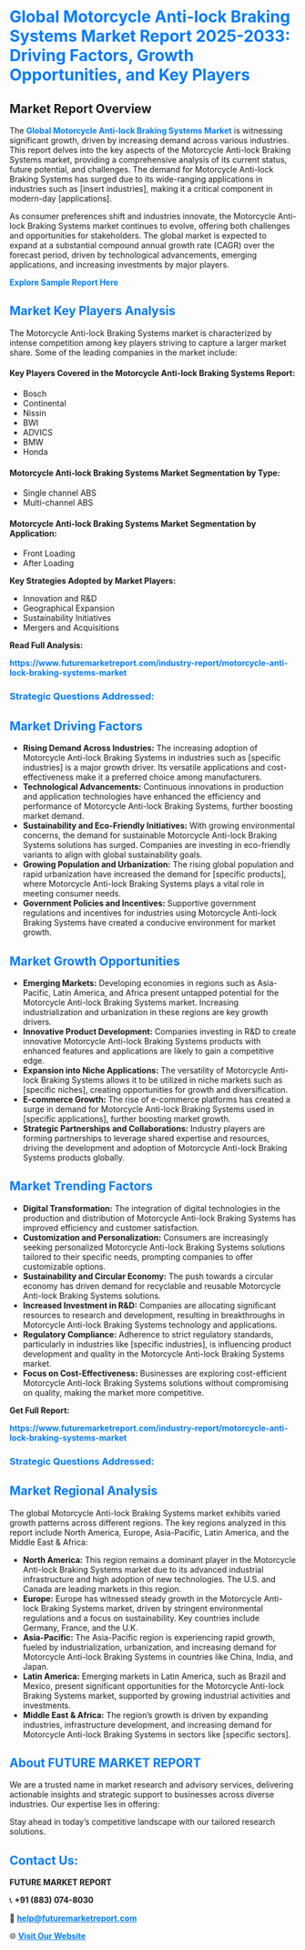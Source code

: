 <h1 style="color: #007BFF;">Global Motorcycle Anti-lock Braking Systems Market Report 2025-2033: Driving Factors, Growth Opportunities, and Key Players</h1>

<section id="overview">
<h2>Market Report Overview</h2>
<p>The <a href="https://www.futuremarketreport.com/industry-report/motorcycle-anti-lock-braking-systems-market" style="color: #007BFF; text-decoration: none;"><strong>Global Motorcycle Anti-lock Braking Systems Market</strong></a> is witnessing significant growth, driven by increasing demand across various industries. This report delves into the key aspects of the Motorcycle Anti-lock Braking Systems market, providing a comprehensive analysis of its current status, future potential, and challenges. The demand for Motorcycle Anti-lock Braking Systems has surged due to its wide-ranging applications in industries such as [insert industries], making it a critical component in modern-day [applications].</p>
<p>As consumer preferences shift and industries innovate, the Motorcycle Anti-lock Braking Systems market continues to evolve, offering both challenges and opportunities for stakeholders. The global market is expected to expand at a substantial compound annual growth rate (CAGR) over the forecast period, driven by technological advancements, emerging applications, and increasing investments by major players.</p>
</section>

<section id="overview">
<p><a href="https://www.futuremarketreport.com/request-sample/reportId=27337" style="color: #007BFF; text-decoration: none;"><strong>Explore Sample Report Here</strong></a></p>
</section>

<section id="key-players">
<h2 style="color: #007BFF;">Market Key Players Analysis</h2>
<p>The Motorcycle Anti-lock Braking Systems market is characterized by intense competition among key players striving to capture a larger market share. Some of the leading companies in the market include:</p>
<h4>Key Players Covered in the Motorcycle Anti-lock Braking Systems Report:</h4>
<ul><li>Bosch</li><li>Continental</li><li>Nissin</li><li>BWI</li><li>ADVICS</li><li>BMW</li><li>Honda</li></ul>
<h4>Motorcycle Anti-lock Braking Systems Market Segmentation by Type:</h4>
<ul><li>Single channel ABS</li><li>Multi-channel ABS</li></ul>

<h4>Motorcycle Anti-lock Braking Systems Market Segmentation by Application:</h4>
<ul><li>Front Loading</li><li>After Loading</li></ul>
<p><strong>Key Strategies Adopted by Market Players:</strong></p>
<ul>
<li>Innovation and R&D</li>
<li>Geographical Expansion</li>
<li>Sustainability Initiatives</li>
<li>Mergers and Acquisitions</li>
</ul>
</section>

<section>
<p><strong>Read Full Analysis: </strong></p><a href="https://www.futuremarketreport.com/industry-report/motorcycle-anti-lock-braking-systems-market" style="color: #007BFF; text-decoration: none;"><strong>https://www.futuremarketreport.com/industry-report/motorcycle-anti-lock-braking-systems-market</strong></a>
<h3 style="color: #007BFF;">Strategic Questions Addressed:</h3>
</section>

<section id="driving-factors">
<h2 style="color: #007BFF;">Market Driving Factors</h2>
<ul>
<li><strong>Rising Demand Across Industries:</strong> The increasing adoption of Motorcycle Anti-lock Braking Systems in industries such as [specific industries] is a major growth driver. Its versatile applications and cost-effectiveness make it a preferred choice among manufacturers.</li>
<li><strong>Technological Advancements:</strong> Continuous innovations in production and application technologies have enhanced the efficiency and performance of Motorcycle Anti-lock Braking Systems, further boosting market demand.</li>
<li><strong>Sustainability and Eco-Friendly Initiatives:</strong> With growing environmental concerns, the demand for sustainable Motorcycle Anti-lock Braking Systems solutions has surged. Companies are investing in eco-friendly variants to align with global sustainability goals.</li>
<li><strong>Growing Population and Urbanization:</strong> The rising global population and rapid urbanization have increased the demand for [specific products], where Motorcycle Anti-lock Braking Systems plays a vital role in meeting consumer needs.</li>
<li><strong>Government Policies and Incentives:</strong> Supportive government regulations and incentives for industries using Motorcycle Anti-lock Braking Systems have created a conducive environment for market growth.</li>
</ul>
</section>

<section id="growth-opportunities">
<h2 style="color: #007BFF;">Market Growth Opportunities</h2>
<ul>
<li><strong>Emerging Markets:</strong> Developing economies in regions such as Asia-Pacific, Latin America, and Africa present untapped potential for the Motorcycle Anti-lock Braking Systems market. Increasing industrialization and urbanization in these regions are key growth drivers.</li>
<li><strong>Innovative Product Development:</strong> Companies investing in R&D to create innovative Motorcycle Anti-lock Braking Systems products with enhanced features and applications are likely to gain a competitive edge.</li>
<li><strong>Expansion into Niche Applications:</strong> The versatility of Motorcycle Anti-lock Braking Systems allows it to be utilized in niche markets such as [specific niches], creating opportunities for growth and diversification.</li>
<li><strong>E-commerce Growth:</strong> The rise of e-commerce platforms has created a surge in demand for Motorcycle Anti-lock Braking Systems used in [specific applications], further boosting market growth.</li>
<li><strong>Strategic Partnerships and Collaborations:</strong> Industry players are forming partnerships to leverage shared expertise and resources, driving the development and adoption of Motorcycle Anti-lock Braking Systems products globally.</li>
</ul>
</section>

<section id="trending-factors">
<h2 style="color: #007BFF;">Market Trending Factors</h2>
<ul>
<li><strong>Digital Transformation:</strong> The integration of digital technologies in the production and distribution of Motorcycle Anti-lock Braking Systems has improved efficiency and customer satisfaction.</li>
<li><strong>Customization and Personalization:</strong> Consumers are increasingly seeking personalized Motorcycle Anti-lock Braking Systems solutions tailored to their specific needs, prompting companies to offer customizable options.</li>
<li><strong>Sustainability and Circular Economy:</strong> The push towards a circular economy has driven demand for recyclable and reusable Motorcycle Anti-lock Braking Systems solutions.</li>
<li><strong>Increased Investment in R&D:</strong> Companies are allocating significant resources to research and development, resulting in breakthroughs in Motorcycle Anti-lock Braking Systems technology and applications.</li>
<li><strong>Regulatory Compliance:</strong> Adherence to strict regulatory standards, particularly in industries like [specific industries], is influencing product development and quality in the Motorcycle Anti-lock Braking Systems market.</li>
<li><strong>Focus on Cost-Effectiveness:</strong> Businesses are exploring cost-efficient Motorcycle Anti-lock Braking Systems solutions without compromising on quality, making the market more competitive.</li>
</ul>
</section>

<section>
<p><strong>Get Full Report: </strong></p><a href="https://www.futuremarketreport.com/industry-report/motorcycle-anti-lock-braking-systems-market" style="color: #007BFF; text-decoration: none;"><strong>https://www.futuremarketreport.com/industry-report/motorcycle-anti-lock-braking-systems-market</strong></a>
<h3 style="color: #007BFF;">Strategic Questions Addressed:</h3>
</section>


<section id="regional-analysis">
<h2 style="color: #007BFF;">Market Regional Analysis</h2>
<p>The global Motorcycle Anti-lock Braking Systems market exhibits varied growth patterns across different regions. The key regions analyzed in this report include North America, Europe, Asia-Pacific, Latin America, and the Middle East & Africa:</p>
<ul>
<li><strong>North America:</strong> This region remains a dominant player in the Motorcycle Anti-lock Braking Systems market due to its advanced industrial infrastructure and high adoption of new technologies. The U.S. and Canada are leading markets in this region.</li>
<li><strong>Europe:</strong> Europe has witnessed steady growth in the Motorcycle Anti-lock Braking Systems market, driven by stringent environmental regulations and a focus on sustainability. Key countries include Germany, France, and the U.K.</li>
<li><strong>Asia-Pacific:</strong> The Asia-Pacific region is experiencing rapid growth, fueled by industrialization, urbanization, and increasing demand for Motorcycle Anti-lock Braking Systems in countries like China, India, and Japan.</li>
<li><strong>Latin America:</strong> Emerging markets in Latin America, such as Brazil and Mexico, present significant opportunities for the Motorcycle Anti-lock Braking Systems market, supported by growing industrial activities and investments.</li>
<li><strong>Middle East & Africa:</strong> The region’s growth is driven by expanding industries, infrastructure development, and increasing demand for Motorcycle Anti-lock Braking Systems in sectors like [specific sectors].</li>
</ul>
</section>

<footer>
<h2 style="color: #007BFF;">About FUTURE MARKET REPORT</h2>
<p>We are a trusted name in market research and advisory services, delivering actionable insights and strategic support to businesses across diverse industries. Our expertise lies in offering:</p>

<p>Stay ahead in today’s competitive landscape with our tailored research solutions.</p>

<h2 style="color: #007BFF;">Contact Us:</h2>
<p><strong>FUTURE MARKET REPORT</strong></p>
<p>📞 <strong>+91 (883) 074-8030</strong></p>
<p>📧 <strong><a href="mailto:help@futuremarketreport.com" style="color: #007BFF;">help@futuremarketreport.com</a></strong></p>
<p>🌐 <strong><a href="https://www.futuremarketreport.com/" style="color: #007BFF;">Visit Our Website</a></strong></p>
</footer>